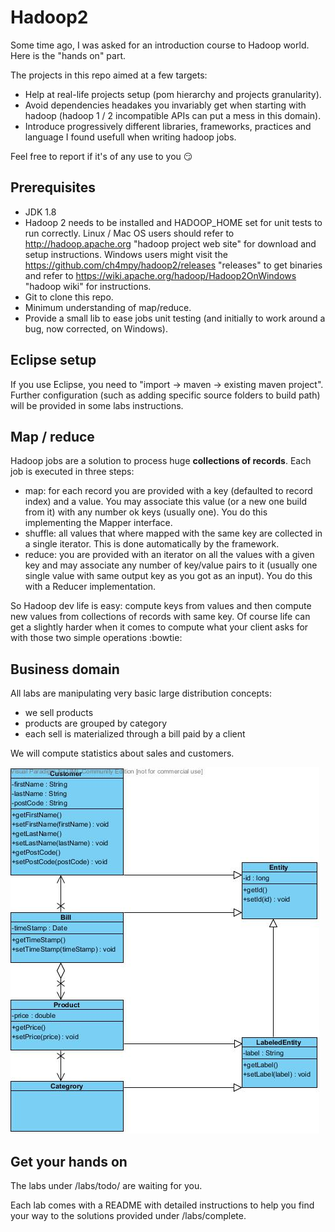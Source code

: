 # Hadoop2
Some time ago, I was asked for an introduction course to Hadoop world. Here is the "hands on" part.

The projects in this repo aimed at a few targets:
* Help at real-life projects setup (pom hierarchy and projects granularity).
* Avoid dependencies headakes you invariably get when starting with hadoop (hadoop 1 / 2 incompatible APIs can put a mess in this domain).
* Introduce progressively different libraries, frameworks, practices and language I found usefull when writing hadoop jobs.

Feel free to report if it's of any use to you :smirk:

## Prerequisites
* JDK 1.8
* Hadoop 2 needs to be installed and HADOOP_HOME set for unit tests to run correctly. Linux / Mac OS users should refer to http://hadoop.apache.org "hadoop project web site" for download and setup instructions. Windows users might visit the https://github.com/ch4mpy/hadoop2/releases "releases" to get binaries and refer to https://wiki.apache.org/hadoop/Hadoop2OnWindows "hadoop wiki" for instructions.
* Git to clone this repo.
* Minimum understanding of map/reduce.
* Provide a small lib to ease jobs unit testing (and initially to work around a bug, now corrected, on Windows).

## Eclipse setup
If you use Eclipse, you need to "import -> maven -> existing maven project". Further configuration (such as adding specific source folders to build path) will be provided in some labs instructions.

## Map / reduce
Hadoop jobs are a solution to process huge **collections of records**. Each job is executed in three steps:
* map: for each record you are provided with a key (defaulted to record index) and a value. You may associate this value (or a new one build from it) with any number ok keys (usually one). You do this implementing the Mapper interface.
* shuffle: all values that where mapped with the same key are collected in a single iterator. This is done automatically by the framework.
* reduce: you are provided with an iterator on all the values with a given key and may associate any number of key/value pairs to it (usually one single value with same output key as you got as an input). You do this with a Reducer implementation.

So Hadoop dev life is easy: compute keys from values and then compute new values from collections of records with same key. Of course life can get a slightly harder when it comes to compute what your client asks for with those two simple operations :bowtie:

## Business domain
All labs are manipulating very basic large distribution concepts:
* we sell products
* products are grouped by category
* each sell is materialized through a bill paid by a client

We will compute statistics about sales and customers.

![UML class diagram](/labs/store-domain/domain.png?raw=true)

## Get your hands on
The labs under /labs/todo/ are waiting for you. 

Each lab comes with a README with detailed instructions to help you find your way to the solutions provided under /labs/complete.
